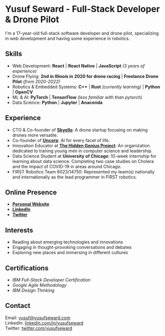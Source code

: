 # Yusuf Seward - Full-Stack Developer & Drone Pilot

I'm a 17-year-old full-stack software developer and drone pilot, specializing in web development and having some experience in robotics.

## Skills

- Web Development: **React** | **React Native** | **JavaScript** _(3 years of experience)_
- Drone Flying: **2nd in Illinois in 2020 for drone racing** | **Freelance Drone Pilot** _(from 2020-2022)_
- Robotics & Embedded Systems: **C++** | **Rust** _(currently learning)_ | **Python** | **OpenCV**
- ML & AI: **PyTorch** | **TensorFlow** _(less familiar with than pytorch)_
- Data Science: **Python** | **Jupyter** | **Anaconda**

## Experience

- CTO & Co-founder of **[Skyello](https://skyello.com)**: A drone startup focusing on making drones more versatile.
- Co-founder of **[Uncorp](https://uncorp.one)**: AI for every facet of life.
- Innovation Educator at **[The Hidden Genius Project](https://www.hiddengeniusproject.org/)**: An organization dedicated to traning young men in computer science and leadership.
- Data Science Student at **University of Chicago**: 10-week internship for learning about data science. Completing two case studies on Cholera and the impact of COVID-19 in areas around Chicago.
- FIRST Robotics Team 6023/14750: Represented my team(s) nationally and internationally as the lead programmer in FIRST robotics.

## Online Presence

- **[Personal Website](https://yusufseward.com)**
- **[LinkedIn](https://linkedin.com/in/yusufseward)**
- **[Twitter](https://twitter.com/yusufseward)**

## Interests

- Reading about emerging technologies and innovations
- Engaging in thought-provoking conversations and debates
- Exploring new places and immersing in different cultures

## Certifications

- *IBM Full-Stack Developer Certification*
- *Google Agile Methodology*
- *IBM Design Thinking*

## Contact

Email: [yusuf@yusufseward.com](mailto:yusuf@yusufseward.com)\
LinkedIn: [linkedin.com/in/yusufseward](https://linkedin.com/in/yusufseward)\
Twitter: [twitter.com/yusufseward](https://twitter.com/yusufseward)
